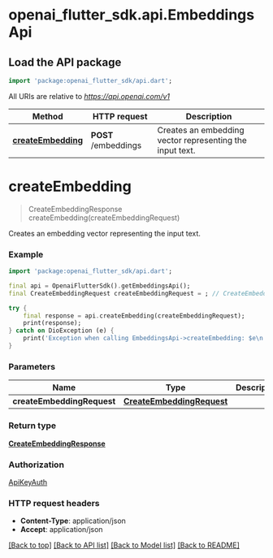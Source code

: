 # openai_flutter_sdk.api.EmbeddingsApi

## Load the API package
```dart
import 'package:openai_flutter_sdk/api.dart';
```

All URIs are relative to *https://api.openai.com/v1*

Method | HTTP request | Description
------------- | ------------- | -------------
[**createEmbedding**](EmbeddingsApi.md#createembedding) | **POST** /embeddings | Creates an embedding vector representing the input text.


# **createEmbedding**
> CreateEmbeddingResponse createEmbedding(createEmbeddingRequest)

Creates an embedding vector representing the input text.

### Example
```dart
import 'package:openai_flutter_sdk/api.dart';

final api = OpenaiFlutterSdk().getEmbeddingsApi();
final CreateEmbeddingRequest createEmbeddingRequest = ; // CreateEmbeddingRequest | 

try {
    final response = api.createEmbedding(createEmbeddingRequest);
    print(response);
} catch on DioException (e) {
    print('Exception when calling EmbeddingsApi->createEmbedding: $e\n');
}
```

### Parameters

Name | Type | Description  | Notes
------------- | ------------- | ------------- | -------------
 **createEmbeddingRequest** | [**CreateEmbeddingRequest**](CreateEmbeddingRequest.md)|  | 

### Return type

[**CreateEmbeddingResponse**](CreateEmbeddingResponse.md)

### Authorization

[ApiKeyAuth](../README.md#ApiKeyAuth)

### HTTP request headers

 - **Content-Type**: application/json
 - **Accept**: application/json

[[Back to top]](#) [[Back to API list]](../README.md#documentation-for-api-endpoints) [[Back to Model list]](../README.md#documentation-for-models) [[Back to README]](../README.md)

